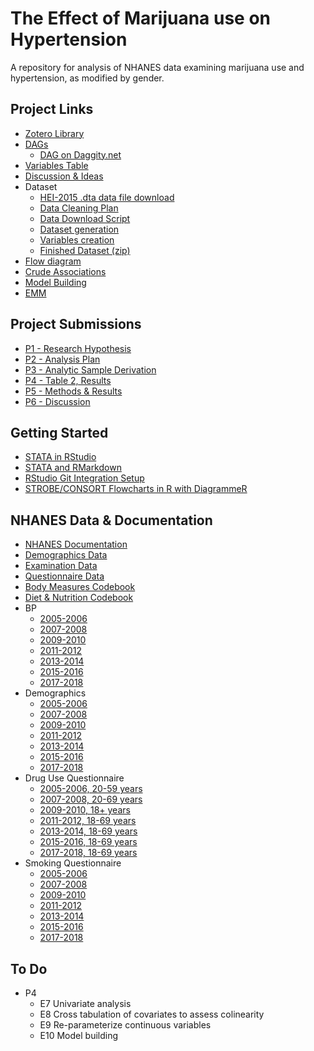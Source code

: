 # The Effect of Marijuana use on Hypertension
A repository for analysis of NHANES data examining marijuana use and hypertension, as modified by gender.

## Project Links

 * [Zotero Library](https://www.zotero.org/groups/4332547/cannabis_use__hypertension_-_epi_536)
 * [DAGs](https://matthew-hoctor.github.io/Marijuana-HTN---EPI536/DAG.html)
   * [DAG on Daggity.net](http://dagitty.net/dags.html?id=DHjoMb#)
 * [Variables Table](https://docs.google.com/spreadsheets/d/1i8GbTjo4PRI1TzPGiHzXwNliISFwh2TPdQciPLfy830/edit#gid=0)
 * [Discussion & Ideas](https://docs.google.com/document/d/1t_8FqfcYVIMI_mKpDdhFYoWq-HbAZvgTPWsuXJigQXM/edit)
 * Dataset
   * [HEI-2015 .dta data file download](https://github.com/matthew-hoctor/Marijuana-HTN---EPI536/blob/main/data/HEI2015R_00518.dta)
   * [Data Cleaning Plan](https://docs.google.com/document/d/13fL2GJl13hHvVIi2gTaqwxHL0G8jI0FdORji8mqZoAQ/edit)
   * [Data Download Script](https://matthew-hoctor.github.io/Marijuana-HTN---EPI536/Data_Download.html)
   * [Dataset generation](https://matthew-hoctor.github.io/Marijuana-HTN---EPI536/Dataset.html)
   * [Variables creation](https://matthew-hoctor.github.io/Marijuana-HTN---EPI536/Variables.html)
   * [Finished Dataset (zip)](https://github.com/matthew-hoctor/Marijuana-HTN---EPI536/blob/main/data/NHANES0518_new.zip)
 * [Flow diagram](https://matthew-hoctor.github.io/Marijuana-HTN---EPI536/Flow_Diagram.html)
 * [Crude Associations](https://matthew-hoctor.github.io/Marijuana-HTN---EPI536/Crude_Associations.html)
 * [Model Building](https://matthew-hoctor.github.io/Marijuana-HTN---EPI536/Model_Building.html)
 * [EMM](https://matthew-hoctor.github.io/Marijuana-HTN---EPI536/EMM.html)
 
## Project Submissions

 * [P1 - Research Hypothesis](https://docs.google.com/document/d/1esZGLAKbPTJrz6zvrJ-1xNRxyqSH3nybW6i7Mtf3SCg/edit)
 * [P2 - Analysis Plan](https://docs.google.com/document/d/1nWiKf8g7Vi5TEQGirxIsV6bc-sPBX1ftXxgPAh7D3qI/edit)
 * [P3 - Analytic Sample Derivation](https://docs.google.com/document/d/1PQ5jV66IcMB9udq3kbU3LO_Ym2BZ7SkBW_SZbJ63FsA/edit)
 * [P4 - Table 2, Results](https://docs.google.com/document/d/1XvN0sFR522inA53X5tmEBP_nRz4AOFdj2_a_IyzGRaU/edit)
 * [P5 - Methods & Results](https://docs.google.com/document/d/16OJY0nDNyzt9xiXgtjRqehHEaimaXrWXULOc-nBdi30/edit)
 * [P6 - Discussion](https://docs.google.com/document/d/1t_8FqfcYVIMI_mKpDdhFYoWq-HbAZvgTPWsuXJigQXM/edit)

## Getting Started

 * [STATA in RStudio](https://bookdown.org/yihui/rmarkdown-cookbook/eng-stata.html)
 * [STATA and RMarkdown](https://www.ssc.wisc.edu/~hemken/Stataworkshops/Stata%20and%20R%20Markdown/StataMarkdown.html)
 * [RStudio Git Integration Setup](https://happygitwithr.com/rstudio-git-github.html)
 * [STROBE/CONSORT Flowcharts in R with DiagrammeR](https://dannyjnwong.github.io/STROBE-CONSORT-Diagrams-in-R/)

## NHANES Data & Documentation

 * [NHANES Documentation](https://wwwn.cdc.gov/nchs/nhanes/ContinuousNhanes/Default.aspx?BeginYear=2007)
 * [Demographics Data](https://wwwn.cdc.gov/nchs/nhanes/search/datapage.aspx?Component=Demographics&CycleBeginYear=2007)
 * [Examination Data](https://wwwn.cdc.gov/nchs/nhanes/search/datapage.aspx?Component=Examination&CycleBeginYear=2007)
 * [Questionnaire Data](https://wwwn.cdc.gov/nchs/nhanes/search/datapage.aspx?Component=Questionnaire&CycleBeginYear=2007)
 * [Body Measures Codebook](https://wwwn.cdc.gov/Nchs/Nhanes/2007-2008/BMX_E.htm)
 * [Diet & Nutrition Codebook](https://wwwn.cdc.gov/Nchs/Nhanes/2007-2008/DBQ_E.htm)
 * BP
   * [2005-2006](https://wwwn.cdc.gov/Nchs/Nhanes/2005-2006/BPX_D.htm)
   * [2007-2008](https://wwwn.cdc.gov/Nchs/Nhanes/2007-2008/BPX_E.htm)
   * [2009-2010](https://wwwn.cdc.gov/Nchs/Nhanes/2009-2010/BPX_F.htm)
   * [2011-2012](https://wwwn.cdc.gov/Nchs/Nhanes/2011-2012/BPX_G.htm)
   * [2013-2014](https://wwwn.cdc.gov/Nchs/Nhanes/2013-2014/BPX_H.htm)
   * [2015-2016](https://wwwn.cdc.gov/Nchs/Nhanes/2015-2016/BPX_I.htm)
   * [2017-2018](https://wwwn.cdc.gov/Nchs/Nhanes/2017-2018/BPX_J.htm)
 * Demographics
   * [2005-2006](https://wwwn.cdc.gov/Nchs/Nhanes/2005-2006/DEMO_D.htm)
   * [2007-2008](https://wwwn.cdc.gov/Nchs/Nhanes/2007-2008/DEMO_E.htm)
   * [2009-2010](https://wwwn.cdc.gov/Nchs/Nhanes/2009-2010/DEMO_F.htm)
   * [2011-2012](https://wwwn.cdc.gov/Nchs/Nhanes/2011-2012/DEMO_G.htm)
   * [2013-2014](https://wwwn.cdc.gov/Nchs/Nhanes/2013-2014/DEMO_H.htm)
   * [2015-2016](https://wwwn.cdc.gov/Nchs/Nhanes/2015-2016/DEMO_I.htm)
   * [2017-2018](https://wwwn.cdc.gov/Nchs/Nhanes/2017-2018/DEMO_J.htm)
 * Drug Use Questionnaire
   * [2005-2006, 20-59 years](https://wwwn.cdc.gov/Nchs/Nhanes/2005-2006/DUQ_D.htm)
   * [2007-2008, 20-69 years](https://wwwn.cdc.gov/Nchs/Nhanes/2007-2008/DUQ_E.htm)
   * [2009-2010, 18+ years](https://wwwn.cdc.gov/Nchs/Nhanes/2009-2010/DUQ_F.htm)
   * [2011-2012, 18-69 years](https://wwwn.cdc.gov/Nchs/Nhanes/2011-2012/DUQ_G.htm)
   * [2013-2014, 18-69 years](https://wwwn.cdc.gov/Nchs/Nhanes/2013-2014/DUQ_H.htm)
   * [2015-2016, 18-69 years](https://wwwn.cdc.gov/Nchs/Nhanes/2015-2016/DUQ_I.htm)
   * [2017-2018, 18-69 years](https://wwwn.cdc.gov/Nchs/Nhanes/2017-2018/DUQ_J.htm)
 * Smoking Questionnaire
   * [2005-2006](https://wwwn.cdc.gov/Nchs/Nhanes/2005-2006/SMQ_D.htm)
   * [2007-2008](https://wwwn.cdc.gov/Nchs/Nhanes/2007-2008/SMQ_E.htm)
   * [2009-2010](https://wwwn.cdc.gov/Nchs/Nhanes/2009-2010/SMQ_F.htm)
   * [2011-2012](https://wwwn.cdc.gov/Nchs/Nhanes/2011-2012/SMQ_G.htm)
   * [2013-2014](https://wwwn.cdc.gov/Nchs/Nhanes/2013-2014/SMQ_H.htm)
   * [2015-2016](https://wwwn.cdc.gov/Nchs/Nhanes/2015-2016/SMQ_I.htm)
   * [2017-2018](https://wwwn.cdc.gov/Nchs/Nhanes/2017-2018/SMQ_J.htm)

## To Do

 * P4
   * E7 Univariate analysis
   * E8 Cross tabulation of covariates to assess colinearity
   * E9 Re-parameterize continuous variables
   * E10 Model building